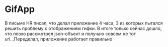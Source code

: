 # GifApp

В письме HR писал, что делал приложение 4 часа, 3 из которых пытался решить проблему с отображением гифки. В итоге только сейчас дошло, что плохо рассмотрел json-объект и получаю совсем не тот url...Переделал, приложение работает правильно
